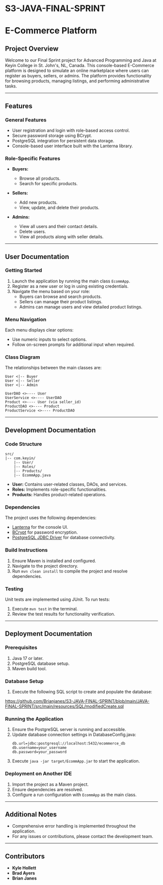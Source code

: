 # S3-JAVA-FINAL-SPRINT

# E-Commerce Platform

## Project Overview

Welcome to our Final Sprint project for Advanced Programming and Java at Keyin College in St. John's, NL, Canada. This console-based E-Commerce platform is designed to simulate an online marketplace where users can register as buyers, sellers, or admins. The platform provides functionality for browsing products, managing listings, and performing administrative tasks.

---

## Features

### General Features
- User registration and login with role-based access control.
- Secure password storage using BCrypt.
- PostgreSQL integration for persistent data storage.
- Console-based user interface built with the Lanterna library.

### Role-Specific Features
- **Buyers:**
  - Browse all products.
  - Search for specific products.

- **Sellers:**
  - Add new products.
  - View, update, and delete their products.

- **Admins:**
  - View all users and their contact details.
  - Delete users.
  - View all products along with seller details.

---

## User Documentation

### Getting Started
1. Launch the application by running the main class `EcommApp`.
2. Register as a new user or log in using existing credentials.
3. Navigate the menu based on your role:
   - Buyers can browse and search products.
   - Sellers can manage their product listings.
   - Admins can manage users and view detailed product listings.

### Menu Navigation
Each menu displays clear options:
- Use numeric inputs to select options.
- Follow on-screen prompts for additional input when required.

### Class Diagram
The relationships between the main classes are:

```
User <|-- Buyer
User <|-- Seller
User <|-- Admin

UserDAO <>---- User
UserService <>---- UserDAO
Product <>---- User (via seller_id)
ProductDAO <>---- Product
ProductService <>---- ProductDAO
```

---

## Development Documentation

### Code Structure

```plaintext
src/
|-- com.keyin/
    |-- User/
    |-- Roles/
    |-- Products/
    |-- EcommApp.java
```
- **User:** Contains user-related classes, DAOs, and services.
- **Roles:** Implements role-specific functionalities.
- **Products:** Handles product-related operations.

### Dependencies
The project uses the following dependencies:
- [Lanterna](https://github.com/mabe02/lanterna) for the console UI.
- [BCrypt](https://www.mindrot.org/projects/jBCrypt/) for password encryption.
- [PostgreSQL JDBC Driver](https://jdbc.postgresql.org/) for database connectivity.

### Build Instructions
1. Ensure Maven is installed and configured.
2. Navigate to the project directory.
3. Run `mvn clean install` to compile the project and resolve dependencies.

### Testing
Unit tests are implemented using JUnit. To run tests:
1. Execute `mvn test` in the terminal.
2. Review the test results for functionality verification.

---

## Deployment Documentation

### Prerequisites
1. Java 17 or later.
2. PostgreSQL database setup.
3. Maven build tool.

### Database Setup
1. Execute the following SQL script to create and populate the database:

https://github.com/Brianjanes/S3-JAVA-FINAL-SPRINT/blob/main/JAVA-FINAL-SPRINT/src/main/resources/SQL/modifiedCreate.sql

### Running the Application
1. Ensure the PostgreSQL server is running and accessible.
2. Update database connection settings in DatabaseConfig.java:
   ```
   db.url=jdbc:postgresql://localhost:5432/ecommerce_db
   db.username=your_username
   db.password=your_password
   ```
6. Execute `java -jar target/EcommApp.jar` to start the application.

### Deployment on Another IDE
1. Import the project as a Maven project.
2. Ensure dependencies are resolved.
3. Configure a run configuration with `EcommApp` as the main class.

---

## Additional Notes
- Comprehensive error handling is implemented throughout the application.
- For any issues or contributions, please contact the development team.

---

## Contributors
- **Kyle Hollett**
- **Brad Ayers**
- **Brian Janes**



